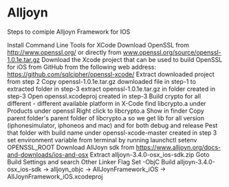 Alljoyn
=======

Steps to comiple Alljoyn Framework for IOS


Install Command Line Tools for XCode
Download OpenSSL from http://www.openssl.org/ or directly from www.openssl.org/source/openssl-1.0.1e.tar.gz
Download the Xcode project that can be used to build OpenSSL for iOS from GitHub from the following web address: https://github.com/sqlcipher/openssl-xcode/
Extract downloaded project from step 2
Copy openssl-1.0.1e.tar.gz downloaded file in step-1 to extracted folder in step-3
extract openssl-1.0.1e.tar.gz in folder created in step-3
Open openssl.xcodeproj created in step-3
Build crypto for all different - different available platform
in X-Code find libcrypto.a under Products under openssl
Right click to libcrypto.a Show in finder
Copy parent folder's parent folder of libcrypto.a so we get lib for all version (iphonesimulator, iphoneos and mac) and for both debug and release
Pest that folder with build name under openssl-xcode-master created in step 3
set environment variable from terminal by running launchctl setenv OPENSSL_ROOT <path to top level folder containing openssl>
Download AllJoyn sdk from https://www.alljoyn.org/docs-and-downloads/ios-and-osx
Extract alljoyn-3.4.0-osx_ios-sdk.zip
Goto Build Settings and search Other Linker Flag Set -ObjC
Build alljoyn-3.4.0-osx_ios-sdk -> alljoyn_objc -> AllJoynFramework_iOS -> AllJoynFramework_iOS.xcodeproj

